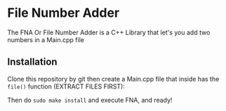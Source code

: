 # File Number Adder
The FNA Or File Number Adder is a C++ Library that let's you add two numbers in a Main.cpp file 

## Installation 
Clone this repository by git then create a Main.cpp file that inside has the `file()` function (EXTRACT FILES FIRST):

Then do `sudo make install` and execute FNA, and ready!
